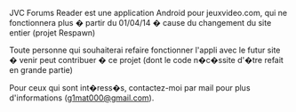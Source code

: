 JVC Forums Reader est une application Android pour jeuxvideo.com, qui ne fonctionnera plus � partir du 01/04/14 � cause du changement du site entier (projet Respawn)

Toute personne qui souhaiterai refaire fonctionner l'appli avec le futur site � venir peut contribuer � ce projet (dont le code n�c�ssite d'�tre refait en grande partie)

Pour ceux qui sont int�ress�s, contactez-moi par mail pour plus d'informations (g1mat000@gmail.com).
